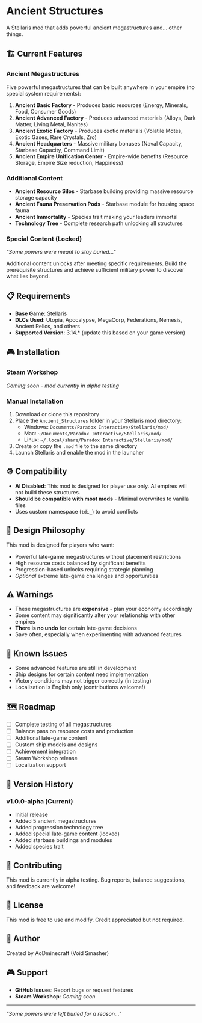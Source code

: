 # Ancient Structures

A Stellaris mod that adds powerful ancient megastructures and... other things.

## 🏗️ Current Features

### Ancient Megastructures

Five powerful megastructures that can be built anywhere in your empire (no special system requirements):

1. **Ancient Basic Factory** - Produces basic resources (Energy, Minerals, Food, Consumer Goods)
2. **Ancient Advanced Factory** - Produces advanced materials (Alloys, Dark Matter, Living Metal, Nanites)
3. **Ancient Exotic Factory** - Produces exotic materials (Volatile Motes, Exotic Gases, Rare Crystals, Zro)
4. **Ancient Headquarters** - Massive military bonuses (Naval Capacity, Starbase Capacity, Command Limit)
5. **Ancient Empire Unification Center** - Empire-wide benefits (Resource Storage, Empire Size reduction, Happiness)

### Additional Content

- **Ancient Resource Silos** - Starbase building providing massive resource storage capacity
- **Ancient Fauna Preservation Pods** - Starbase module for housing space fauna
- **Ancient Immortality** - Species trait making your leaders immortal
- **Technology Tree** - Complete research path unlocking all structures

### Special Content (Locked)

*"Some powers were meant to stay buried..."*

Additional content unlocks after meeting specific requirements. Build the prerequisite structures and achieve sufficient military power to discover what lies beyond.

## 📋 Requirements

- **Base Game**: Stellaris
- **DLCs Used**: Utopia, Apocalypse, MegaCorp, Federations, Nemesis, Ancient Relics, and others
- **Supported Version**: 3.14.* (update this based on your game version)

## 🎮 Installation

### Steam Workshop
*Coming soon - mod currently in alpha testing*

### Manual Installation
1. Download or clone this repository
2. Place the `Ancient_Structures` folder in your Stellaris mod directory:
   - Windows: `Documents/Paradox Interactive/Stellaris/mod/`
   - Mac: `~/Documents/Paradox Interactive/Stellaris/mod/`
   - Linux: `~/.local/share/Paradox Interactive/Stellaris/mod/`
3. Create or copy the `.mod` file to the same directory
4. Launch Stellaris and enable the mod in the launcher

## ⚙️ Compatibility

- **AI Disabled**: This mod is designed for player use only. AI empires will not build these structures.
- **Should be compatible with most mods** - Minimal overwrites to vanilla files
- Uses custom namespace (`tdi_`) to avoid conflicts

## 🎯 Design Philosophy

This mod is designed for players who want:
- Powerful late-game megastructures without placement restrictions
- High resource costs balanced by significant benefits  
- Progression-based unlocks requiring strategic planning
- *Optional* extreme late-game challenges and opportunities

## ⚠️ Warnings

- These megastructures are **expensive** - plan your economy accordingly
- Some content may significantly alter your relationship with other empires
- **There is no undo** for certain late-game decisions
- Save often, especially when experimenting with advanced features

## 🔧 Known Issues

- Some advanced features are still in development
- Ship designs for certain content need implementation
- Victory conditions may not trigger correctly (in testing)
- Localization is English only (contributions welcome!)

## 🗺️ Roadmap

- [ ] Complete testing of all megastructures
- [ ] Balance pass on resource costs and production
- [ ] Additional late-game content
- [ ] Custom ship models and designs
- [ ] Achievement integration
- [ ] Steam Workshop release
- [ ] Localization support

## 📜 Version History

### v1.0.0-alpha (Current)
- Initial release
- Added 5 ancient megastructures
- Added progression technology tree
- Added special late-game content (locked)
- Added starbase buildings and modules
- Added species trait

## 🤝 Contributing

This mod is currently in alpha testing. Bug reports, balance suggestions, and feedback are welcome!

## 📄 License

This mod is free to use and modify. Credit appreciated but not required.

## 👤 Author

Created by AoDminecraft (Void Smasher)

## 🎮 Support

- **GitHub Issues**: Report bugs or request features
- **Steam Workshop**: *Coming soon*

---

*"Some powers were left buried for a reason..."*
